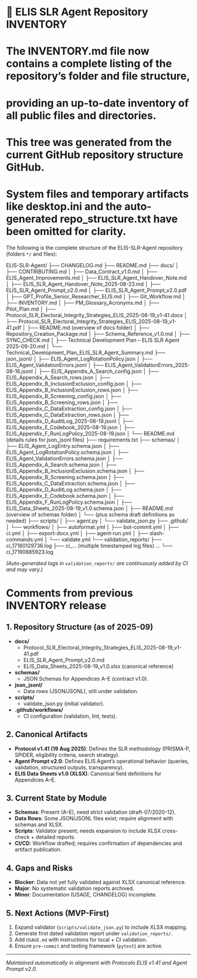 # 📘 ELIS SLR Agent Repository INVENTORY
#
# The INVENTORY.md file now contains a complete listing of the repository’s folder and file structure,
# providing an up-to-date inventory of all public files and directories. 
# This tree was generated from the current GitHub repository structure GitHub. 
# System files and temporary artifacts like desktop.ini and the auto-generated repo_structure.txt have been omitted for clarity.

The following is the complete structure of the ELIS-SLR-Agent repository (folders `*/` and files):

ELIS-SLR-Agent/
├── CHANGELOG.md
├── README.md
├── docs/
│ ├── CONTRIBUTING.md
│ ├── Data_Contract_v1.0.md
│ ├── ELIS_Agent_Improvements.md
│ ├── ELIS_SLR_Agent_Handover_Note.md
│ ├── ELIS_SLR_Agent_Handover_Note_2025-08-23.md
│ ├── ELIS_SLR_Agent_Prompt_v2.0.md
│ ├── ELIS_SLR_Agent_Prompt_v2.0.pdf
│ ├── GPT_Profile_Senior_Researcher_ELIS.md
│ ├── Git_Workflow.md
│ ├── INVENTORY.md
│ ├── PM_Glossary_Acronyms.md
│ ├── Pilot_Plan.md
│ ├── Protocol_SLR_Electoral_Integrity_Strategies_ELIS_2025-08-19_v1-41.docx
│ ├── Protocol_SLR_Electoral_Integrity_Strategies_ELIS_2025-08-19_v1-41.pdf
│ ├── README.md (overview of docs folder)
│ ├── Repository_Creation_Package.md
│ ├── Schema_Reference_v1.0.md
│ ├── SYNC_CHECK.md
│ ├── Technical Development Plan – ELIS SLR Agent 2025-09-20.md
│ └── Technical_Development_Plan_ELIS_SLR_Agent_Summary.md
├── json_jsonl/
│ ├── ELIS_Agent_LogRotationPolicy.json
│ ├── ELIS_Agent_ValidationErrors.jsonl
│ ├── ELIS_Agent_ValidationErrors_2025-08-16.jsonl
│ ├── ELIS_Appendix_A_Search_config.json
│ ├── ELIS_Appendix_A_Search_rows.json
│ ├── ELIS_Appendix_B_InclusionExclusion_config.json
│ ├── ELIS_Appendix_B_InclusionExclusion_rows.json
│ ├── ELIS_Appendix_B_Screening_config.json
│ ├── ELIS_Appendix_B_Screening_rows.json
│ ├── ELIS_Appendix_C_DataExtraction_config.json
│ ├── ELIS_Appendix_C_DataExtraction_rows.json
│ ├── ELIS_Appendix_D_AuditLog_2025-08-19.jsonl
│ ├── ELIS_Appendix_E_Codebook_2025-08-19.json
│ ├── ELIS_Appendix_F_RunLogPolicy_2025-08-19.json
│ └── README.md (details rules for json_jsonl files)
├── requirements.txt
├── schemas/
│ ├── ELIS_Agent_LogEntry.schema.json
│ ├── ELIS_Agent_LogRotationPolicy.schema.json
│ ├── ELIS_Agent_ValidationErrors.schema.json
│ ├── ELIS_Appendix_A_Search.schema.json
│ ├── ELIS_Appendix_B_InclusionExclusion.schema.json
│ ├── ELIS_Appendix_B_Screening.schema.json
│ ├── ELIS_Appendix_C_DataExtraction.schema.json
│ ├── ELIS_Appendix_D_AuditLog.schema.json
│ ├── ELIS_Appendix_E_Codebook.schema.json
│ ├── ELIS_Appendix_F_RunLogPolicy.schema.json
│ ├── ELIS_Data_Sheets_2025-08-19_v1.0.schema.json
│ ├── README.md (overview of schemas folder)
│ └── (plus schema draft definitions as needed)
├── scripts/
│ ├── agent.py
│ └── validate_json.py
├── .github/
│ └── workflows/
│ ├── autoformat.yml
│ ├── bot-commit.yml
│ ├── ci.yml
│ ├── export-docx.yml
│ ├── agent-run.yml
│ ├── slash-commands.yml
│ └── validate.yml
└── validation_reports/
├── ci_17180129736.log
├── ci_... (multiple timestamped log files) …
└── ci_17190885923.log

*(Auto-generated logs in `validation_reports/` are continuously added by CI and may vary.)*


# Comments from previous INVENTORY release #

## 1. Repository Structure (as of 2025-09)
- **docs/**  
  - Protocol_SLR_Electoral_Integrity_Strategies_ELIS_2025-08-19_v1-41.pdf  
  - ELIS_SLR_Agent_Prompt_v2.0.md  
  - ELIS_Data_Sheets_2025-08-19_v1.0.xlsx (canonical reference)  
- **schemas/**  
  - JSON Schemas for Appendices A–E (contract v1.0).  
- **json_jsonl/**  
  - Data rows (JSON/JSONL), still under validation.  
- **scripts/**  
  - validate_json.py (initial validator).  
- **.github/workflows/**  
  - CI configuration (validation, lint, tests).  

## 2. Canonical Artifacts
- **Protocol v1.41 (19 Aug 2025)**: Defines the SLR methodology (PRISMA-P, SPIDER, eligibility criteria, search strategy).  
- **Agent Prompt v2.0**: Defines ELIS Agent’s operational behavior (queries, validation, structured outputs, transparency).  
- **ELIS Data Sheets v1.0 (XLSX)**: Canonical field definitions for Appendices A–E.  

## 3. Current State by Module
- **Schemas**: Present (A–E), need strict validation (draft-07/2020-12).  
- **Data Rows**: Some JSON/JSONL files exist; require alignment with schemas and XLSX.  
- **Scripts**: Validator present; needs expansion to include XLSX cross-check + detailed reports.  
- **CI/CD**: Workflow drafted; requires confirmation of dependencies and artifact publication.  

## 4. Gaps and Risks
- **Blocker**: Data not yet fully validated against XLSX canonical reference.  
- **Major**: No systematic validation reports archived.  
- **Minor**: Documentation (USAGE, CHANGELOG) incomplete.  

## 5. Next Actions (MVP-First)
1. Expand validator (`scripts/validate_json.py`) to include XLSX mapping.  
2. Generate first dated validation report under `validation_reports/`.  
3. Add `USAGE.md` with instructions for local + CI validation.  
4. Ensure `pre-commit` and testing framework (`pytest`) are active.  

---
*Maintained automatically in alignment with Protocolo ELIS v1.41 and Agent Prompt v2.0.*
